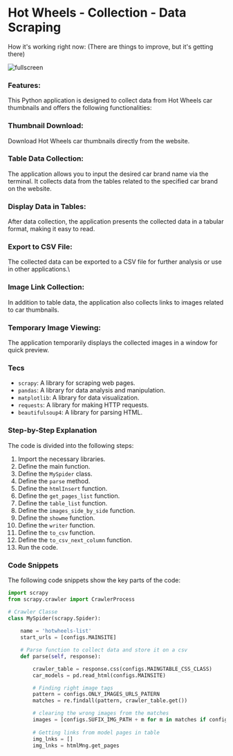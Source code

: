  # Hot Wheels - Collection - Data Scraping

How it's working right now: (There are things to improve, but it's getting there)

![fullscreen](https://github.com/RubensPJ/hotwheelsCatalog/assets/20057755/b32fc1e6-9f6e-4985-beb0-3d085292b3ca)

### Features:
This Python application is designed to collect data from Hot Wheels car thumbnails and offers the following functionalities:

### Thumbnail Download:

Download Hot Wheels car thumbnails directly from the website.

### Table Data Collection:

The application allows you to input the desired car brand name via the terminal.
It collects data from the tables related to the specified car brand on the website.

### Display Data in Tables:

After data collection, the application presents the collected data in a tabular format, making it easy to read.

### Export to CSV File:

The collected data can be exported to a CSV file for further analysis or use in other applications.\

### Image Link Collection:

In addition to table data, the application also collects links to images related to car thumbnails.

### Temporary Image Viewing:

The application temporarily displays the collected images in a window for quick preview.

### Tecs

* `scrapy`: A library for scraping web pages.
* `pandas`: A library for data analysis and manipulation.
* `matplotlib`: A library for data visualization.
* `requests`: A library for making HTTP requests.
* `beautifulsoup4`: A library for parsing HTML.

### Step-by-Step Explanation

The code is divided into the following steps:

1. Import the necessary libraries.
2. Define the main function.
3. Define the `MySpider` class.
4. Define the `parse` method.
5. Define the `htmlInsert` function.
6. Define the `get_pages_list` function.
7. Define the `table_list` function.
8. Define the `images_side_by_side` function.
9. Define the `showme` function.
10. Define the `writer` function.
11. Define the `to_csv` function.
12. Define the `to_csv_next_column` function.
13. Run the code.

### Code Snippets

The following code snippets show the key parts of the code:

```python
import scrapy
from scrapy.crawler import CrawlerProcess

# Crawler Classe
class MySpider(scrapy.Spider):
    
    name = 'hotwheels-list'
    start_urls = [configs.MAINSITE]

    # Parse function to collect data and store it on a csv
    def parse(self, response):

        crawler_table = response.css(configs.MAINGTABLE_CSS_CLASS)
        car_models = pd.read_html(configs.MAINSITE)

        # Finding right image tags
        pattern = configs.ONLY_IMAGES_URLS_PATERN
        matches = re.findall(pattern, crawler_table.get())

        # clearing the wrong images from the matches
        images = [configs.SUFIX_IMG_PATH + m for m in matches if configs.WRONG_IMG_PATERN not in m]
        
        # Getting links from model pages in table
        img_lnks = []
        img_lnks = htmlMng.get_pages
```
